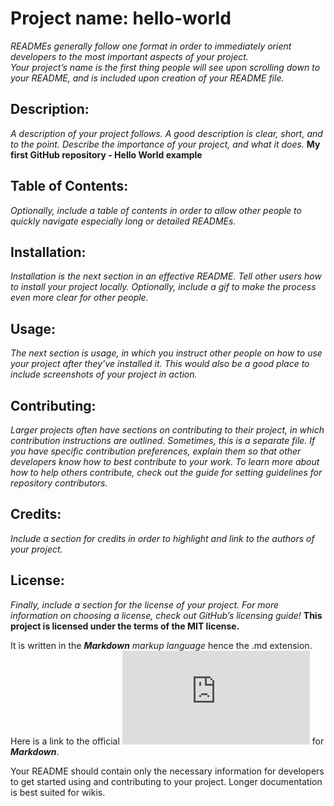 # Project name: hello-world
_READMEs generally follow one format in order to immediately orient developers to the most important aspects of your project.  
Your project’s name is the first thing people will see upon scrolling down to your README, and is included upon creation of your README file._

## Description: 
_A description of your project follows. A good description is clear, short, and to the point. Describe the importance of your project, and what it does._
**My first GitHub repository - Hello World example**

## Table of Contents: 
_Optionally, include a table of contents in order to allow other people to quickly navigate especially long or detailed READMEs._

## Installation: 
_Installation is the next section in an effective README. Tell other users how to install your project locally. Optionally, include a gif to make the process even more clear for other people._

## Usage: 
_The next section is usage, in which you instruct other people on how to use your project after they’ve installed it. This would also be a good place to include screenshots of your project in action._

## Contributing: 
_Larger projects often have sections on contributing to their project, in which contribution instructions are outlined. Sometimes, this is a separate file. If you have specific contribution preferences, explain them so that other developers know how to best contribute to your work. To learn more about how to help others contribute, check out the guide for setting guidelines for repository contributors._

## Credits: 
_Include a section for credits in order to highlight and link to the authors of your project._

## License: 
_Finally, include a section for the license of your project. For more information on choosing a license, check out GitHub’s licensing guide!_
**This project is licensed under the terms of the MIT license.**

It is written in the **_Markdown_** *markup language* hence the .md extension. 
Here is a link to the official ![Github cheatsheet](https://guides.github.com/pdfs/markdown-cheatsheet-online.pdf) for **_Markdown_**.

Your README should contain only the necessary information for developers to get started using and contributing to your project. Longer documentation is best suited for wikis.
